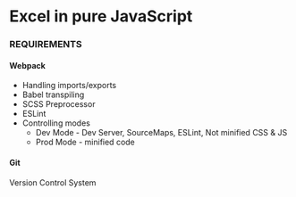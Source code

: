 # Excel in pure JavaScript

### REQUIREMENTS

#### Webpack

- Handling imports/exports
- Babel transpiling
- SCSS Preprocessor
- ESLint
- Controlling modes
    - Dev Mode - Dev Server, SourceMaps, ESLint, Not minified CSS & JS
    - Prod Mode - minified code


#### Git
Version Control System
